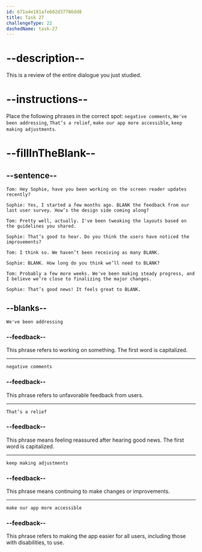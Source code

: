 ```yaml
---
id: 671a4e181afe602d37786dd8
title: Task 27
challengeType: 22
dashedName: task-27
---
```


<!-- REVIEW -->

# --description--

This is a review of the entire dialogue you just studied.

# --instructions--

Place the following phrases in the correct spot: `negative comments`, `We've been addressing`, `That’s a relief`, `make our app more accessible`, `keep making adjustments`.

# --fillInTheBlank--

## --sentence--

`Tom: Hey Sophie, have you been working on the screen reader updates recently?`

`Sophie: Yes, I started a few months ago. BLANK the feedback from our last user survey. How’s the design side coming along?`

`Tom: Pretty well, actually. I've been tweaking the layouts based on the guidelines you shared.`

`Sophie: That’s good to hear. Do you think the users have noticed the improvements?`

`Tom: I think so. We haven’t been receiving as many BLANK.`

`Sophie: BLANK. How long do you think we’ll need to BLANK?`

`Tom: Probably a few more weeks. We've been making steady progress, and I believe we’re close to finalizing the major changes.`

`Sophie: That’s good news! It feels great to BLANK.`

## --blanks--

`We've been addressing`

### --feedback--

This phrase refers to working on something. The first word is capitalized.

---

`negative comments`

### --feedback--

This phrase refers to unfavorable feedback from users.

---

`That’s a relief`

### --feedback--

This phrase means feeling reassured after hearing good news. The first word is capitalized.

---

`keep making adjustments`

### --feedback--

This phrase means continuing to make changes or improvements.

---

`make our app more accessible`

### --feedback--

This phrase refers to making the app easier for all users, including those with disabilities, to use.

